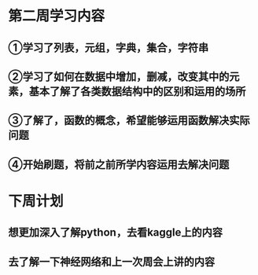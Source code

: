 # 第二周学习内容
## ①学习了列表，元组，字典，集合，字符串
## ②学习了如何在数据中增加，删减，改变其中的元素，基本了解了各类数据结构中的区别和运用的场所
## ③了解了，函数的概念，希望能够运用函数解决实际问题
## ④开始刷题，将前之前所学内容运用去解决问题


# 下周计划

## 想更加深入了解python，去看kaggle上的内容
## 去了解一下神经网络和上一次周会上讲的内容
